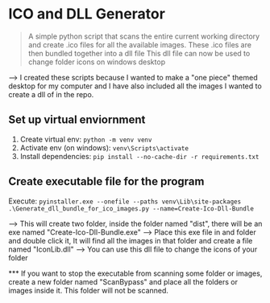 # **ICO and DLL Generator**

> A simple python script that scans the entire current working directory and create .ico files for all the available images.
> These .ico files are then bundled together into a dll file
> This dll file can now be used to change folder icons on windows desktop

--> I created these scripts because I wanted to make a "one piece" themed desktop for my computer and I have also included all the images I wanted to create a dll of in the repo.

## **Set up virtual enviornment**

1. Create virtual env: `python -m venv venv`
2. Activate env (on windows): `venv\Scripts\activate`
3. Install dependencies: `pip install --no-cache-dir -r requirements.txt`

## **Create executable file for the program**

Execute: `pyinstaller.exe --onefile --paths venv\Lib\site-packages .\Generate_dll_bundle_for_ico_images.py --name=Create-Ico-Dll-Bundle`

--> This will create two folder, inside the folder named "dist", there will be an exe named "Create-Ico-Dll-Bundle.exe"
--> Place this exe file in and folder and double click it, It will find all the images in that folder and create a file named "IconLib.dll"
--> You can use this dll file to change the icons of your folder

*** If you want to stop the executable from scanning some folder or images, create a new folder named "ScanBypass" and place all the folders or images inside it. This folder will not be scanned.
